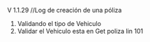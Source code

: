 V 1.1.29  //Log de  creación de una póliza

1. Validando el tipo de Vehiculo
2. Validar el Vehiculo esta en Get poliza lin 101